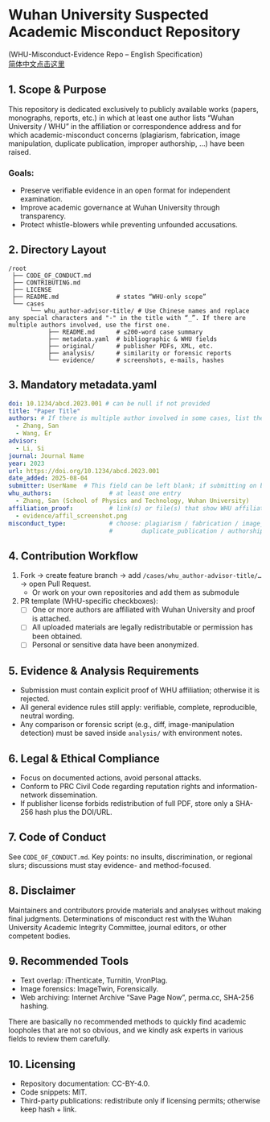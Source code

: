 # Wuhan University Suspected Academic Misconduct Repository  
(WHU-Misconduct-Evidence Repo – English Specification)  
[简体中文点击这里](README_ZH.md)  


## 1. Scope & Purpose  
This repository is dedicated exclusively to publicly available works (papers, monographs, reports, etc.) in which at least one author lists “Wuhan University / WHU” in the affiliation or correspondence address and for which academic-misconduct concerns (plagiarism, fabrication, image manipulation, duplicate publication, improper authorship, …) have been raised.  

### Goals:  
- Preserve verifiable evidence in an open format for independent examination.  
- Improve academic governance at Wuhan University through transparency.  
- Protect whistle-blowers while preventing unfounded accusations.  


## 2. Directory Layout  
```
/root
 ├── CODE_OF_CONDUCT.md
 ├── CONTRIBUTING.md
 ├── LICENSE
 ├── README.md                # states “WHU-only scope”
 └── cases
      └── whu_author-advisor-title/ # Use Chinese names and replace any special characters and "-" in the title with “_”. If there are multiple authors involved, use the first one.
           ├── README.md      # ≤200-word case summary
           ├── metadata.yaml  # bibliographic & WHU fields
           ├── original/      # publisher PDFs, XML, etc.
           ├── analysis/      # similarity or forensic reports
           └── evidence/      # screenshots, e-mails, hashes
```  


## 3. Mandatory metadata.yaml  
```yaml
doi: 10.1234/abcd.2023.001 # can be null if not provided
title: "Paper Title"
authors: # If there is multiple author involved in some cases, list them all but only show the WHU-affiliated authors in the whu_authors field
  - Zhang, San
  - Wang, Er
advisor:
  - Li, Si
journal: Journal Name
year: 2023
url: https://doi.org/10.1234/abcd.2023.001
date_added: 2025-08-04
submitter: UserName  # This field can be left blank; if submitting on behalf of someone else, please indicate the original submitter
whu_authors:                # at least one entry
  - Zhang, San (School of Physics and Technology, Wuhan University)
affiliation_proof:          # link(s) or file(s) that show WHU affiliation
  - evidence/affil_screenshot.png
misconduct_type:            # choose: plagiarism / fabrication / image_manipulation /
                            #        duplicate_publication / authorship / other
```  


## 4. Contribution Workflow  
1. Fork → create feature branch → add `/cases/whu_author-advisor-title/…` → open Pull Request.  
   - Or work on your own repositories and add them as submodule  
2. PR template (WHU-specific checkboxes):  
   - ☐ One or more authors are affiliated with Wuhan University and proof is attached.  
   - ☐ All uploaded materials are legally redistributable or permission has been obtained.  
   - ☐ Personal or sensitive data have been anonymized.  


## 5. Evidence & Analysis Requirements  
- Submission must contain explicit proof of WHU affiliation; otherwise it is rejected.  
- All general evidence rules still apply: verifiable, complete, reproducible, neutral wording.  
- Any comparison or forensic script (e.g., diff, image-manipulation detection) must be saved inside `analysis/` with environment notes.  


## 6. Legal & Ethical Compliance  
- Focus on documented actions, avoid personal attacks.  
- Conform to PRC Civil Code regarding reputation rights and information-network dissemination.  
- If publisher license forbids redistribution of full PDF, store only a SHA-256 hash plus the DOI/URL.  


## 7. Code of Conduct  
See `CODE_OF_CONDUCT.md`. Key points: no insults, discrimination, or regional slurs; discussions must stay evidence- and method-focused.  


## 8. Disclaimer  
Maintainers and contributors provide materials and analyses without making final judgments. Determinations of misconduct rest with the Wuhan University Academic Integrity Committee, journal editors, or other competent bodies.  


## 9. Recommended Tools
- Text overlap: iThenticate, Turnitin, VronPlag.  
- Image forensics: ImageTwin, Forensically.  
- Web archiving: Internet Archive “Save Page Now”, perma.cc, SHA-256 hashing.  

There are basically no recommended methods to quickly find academic loopholes that are not so obvious, and we kindly ask experts in various fields to review them carefully.  


## 10. Licensing  
- Repository documentation: CC-BY-4.0.  
- Code snippets: MIT.  
- Third-party publications: redistribute only if licensing permits; otherwise keep hash + link.
